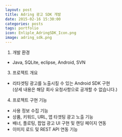 ```yaml
---
layout: post
title: Adring 광고 SDK 개발
date: 2015-02-16 15:30:00 
categories: posts 
tags: portfolio
icon: Enliple_AdringSDK_Icon.png
image: adring_sdk.png
---
```


1) 개발 환경  
 - Java, SQLite, eclipse, Android, SVN  

3) 프로젝트 개요  
 - 리타겟팅 광고를 노출시킬 수 있는 Android SDK 구현  
   (상세 내용은 해당 회사 요청사항으로 공개할 수 없습니다.)  

4) 프로젝트 구현 기능  
 - 사용 정보 수집 기능  
 - 상품, 키워드, URL, 앱 타겟팅 광고 노출 기능  
 - 배너, 플로팅, 팝업 광고 UI 구현 및 랜딩 페이지 연동  
 - 이미지 로드 및 REST API 연동 기능   
